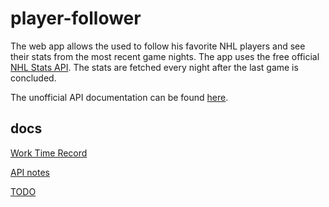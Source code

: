 # player-follower

The web app allows the used to follow his favorite NHL players and see their stats from the most recent game nights. The app uses the free official [NHL Stats API](https://statsapi.web.nhl.com/api/v1/teams). The stats are fetched every night after the last game is concluded.

The unofficial API documentation can be found [here](https://gitlab.com/dword4/nhlapi).

## docs

[Work Time Record](https://github.com/slinden2/player-follower/blob/master/docs/worktimerecord.md)

[API notes](https://github.com/slinden2/player-follower/blob/master/docs/api-notes.md)

[TODO](https://github.com/slinden2/player-follower/blob/master/docs/todo.md)
